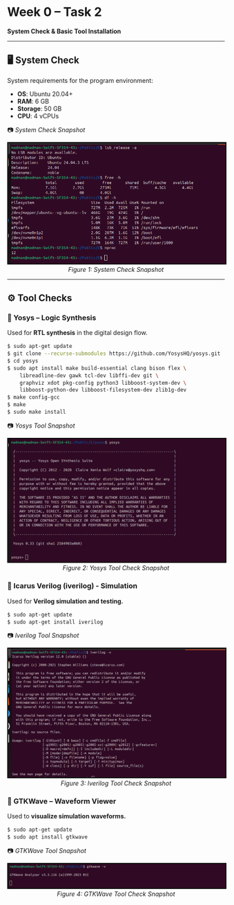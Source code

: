 # Week 0 – Task 2  
**System Check & Basic Tool Installation**  

---

## 🖥️ System Check  
System requirements for the program environment:  

- **OS**: Ubuntu 20.04+  
- **RAM**: 6 GB  
- **Storage**: 50 GB  
- **CPU**: 4 vCPUs  

📷 *System Check Snapshot*  
<p align="center">
  <img src="./W0_images/system_check.png" alt="O4 and Applications" width="600" style="border:2px solid black;"/>
  <br/>
  <em>Figure 1: System Check Snapshot</em>
</p>


---

## ⚙️ Tool Checks  

### 🔹 Yosys – Logic Synthesis  
Used for **RTL synthesis** in the digital design flow.  

````bash
$ sudo apt-get update
$ git clone --recurse-submodules https://github.com/YosysHQ/yosys.git
$ cd yosys
$ sudo apt install make build-essential clang bison flex \
    libreadline-dev gawk tcl-dev libffi-dev git \
    graphviz xdot pkg-config python3 libboost-system-dev \
    libboost-python-dev libboost-filesystem-dev zlib1g-dev
$ make config-gcc
$ make
$ sudo make install
````
📷 *Yosys Tool Snapshot*   
<p align="center">
  <img src="./W0_images/yosys_tool_check.png" alt="O4 and Applications" width="600" style="border:2px solid black;"/>
  <br/>
  <em>Figure 2: Yosys Tool Check Snapshot</em>
</p>

### 🔹 Icarus Verilog (iverilog) - Simulation
Used for **Verilog simulation and testing.**

````bash
$ sudo apt-get update
$ sudo apt-get install iverilog 
````
📷 *Iverilog Tool Snapshot*   
<p align="center">
  <img src="./W0_images/iverilog_tool_check.png" alt="O4 and Applications" width="600" style="border:2px solid black;"/>
  <br/>
  <em>Figure 3: Iverilog Tool Check Snapshot</em>
</p>

### 🔹 GTKWave – Waveform Viewer
Used to **visualize simulation waveforms.**

````bash
$ sudo apt-get update
$ sudo apt install gtkwave 
````
📷 *GTKWave Tool Snapshot*  
<p align="center">
  <img src="./W0_images/gtkwave_tool_check.png" alt="O4 and Applications" width="600" style="border:2px solid black;"/>
  <br/>
  <em>Figure 4: GTKWave Tool Check Snapshot</em>
</p>



